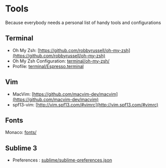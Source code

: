 # Tools
Because everybody needs a personal list of handy tools and configurations

## Terminal 
- Oh My Zsh: [https://github.com/robbyrussell/oh-my-zsh](https://github.com/robbyrussell/oh-my-zsh)
- Oh My Zsh Configuration: [terminal/oh-my-zsh/](terminal/oh-my-zsh/)
- Profile: [terminal/Espresso.terminal](terminal/Espresso.terminal)

## Vim
- MacVim: [https://github.com/macvim-dev/macvim](https://github.com/macvim-dev/macvim)
- spf13-vim: [http://vim.spf13.com/#vimrc](http://vim.spf13.com/#vimrc)

## Fonts
Monaco: [fonts/](fonts/)

## Sublime 3
- Preferences : [sublime/sublime-preferences.json](sublime/sublime-preferences.json)